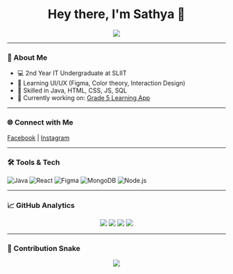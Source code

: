 <h1 align="center">Hey there, I'm Sathya 👋</h1>
<p align="center">
  <img src="https://readme-typing-svg.demolab.com?font=Fira+Code&duration=3000&pause=1000&color=F7B267&center=true&vCenter=true&width=435&lines=2nd+Year+SLIIT+Student;Web+Dev+%7C+UI%2FUX+Designer;React+%7C+Java+%7C+Figma+Lover" />
</p>

---

### 🧠 About Me

- 💻 2nd Year IT Undergraduate at SLIIT
- 🎨 Learning UI/UX (Figma, Color theory, Interaction Design)
- 🔧 Skilled in Java, HTML, CSS, JS, SQL
- 🎯 Currently working on: [Grade 5 Learning App](https://github.com/sathya/grade5-learning-app)

---

### 🌐 Connect with Me

<a href="https://facebook.com/sathya.vitharanage" target="_blank">Facebook</a> | <a href="https://instagram.com/sathya_vitharanage" target="_blank">Instagram</a>

---

### 🛠️ Tools & Tech

![Java](https://img.shields.io/badge/Java-ED8B00?style=flat&logo=java&logoColor=white)
![React](https://img.shields.io/badge/React-61DAFB?style=flat&logo=react&logoColor=black)
![Figma](https://img.shields.io/badge/Figma-F24E1E?style=flat&logo=figma&logoColor=white)
![MongoDB](https://img.shields.io/badge/MongoDB-4EA94B?style=flat&logo=mongodb&logoColor=white)
![Node.js](https://img.shields.io/badge/Node.js-339933?style=flat&logo=node.js&logoColor=white)

---

### 📈 GitHub Analytics

<p align="center">
  <img src="https://github-profile-trophy.vercel.app/?username=sathyavitharanage200323&theme=darkhub&margin-w=15" />
  <img src="https://github-readme-stats.vercel.app/api?username=sathyavitharanage200323&show_icons=true&theme=tokyonight" />
  <img src="https://streak-stats.demolab.com?user=sathyavitharanage200323&theme=tokyonight&border_radius=5" />
  <img src="https://github-readme-stats.vercel.app/api/top-langs/?username=sathyavitharanage200323&layout=compact&theme=tokyonight" />
</p>

---

### 🐍 Contribution Snake

<p align="center">
  <img src="https://github.com/sathyavitharanage200323/sathyavitharanage200323/blob/output/github-contribution-grid-snake.svg" />
</p>
